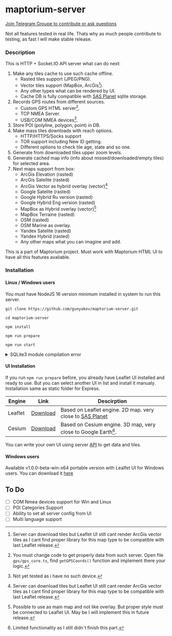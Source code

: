 # maptorium-server

[Join Telegram Groupe to contribute or ask questions](https://t.me/maptorium)

Not all features tested in real life. Thats why as much people contribute to testing, as fast I will make stable release.

### Description

This is HTTP + Socket.IO API server what can do next:

1. Make any tiles cache to use such cache offline.
    - Rasted tiles support (JPEG/PNG).
    - Vector tiles support (MapBox, ArcGis[^1]).
    - Any other types what can be rendered by UI.
    - Cache DB is fully compatible with [SAS Planet](https://sasgis.org) sqlite storage.
2. Records GPS routes from different sources.
    - Custom GPS HTML server[^3].
    - TCP NMEA Server.
    - USB/COM NMEA devices[^4].
3. Store POI (polyline, polygon, point) in DB.
4. Make mass tiles downloads with reach options.
    - HTTP/HTTPS/Socks support
    - TOR support including New ID getting.
    - Different options to check tile age, state and so one.
5. Generate from downloaded tiles upper zoom levels.
6. Generate cached map info (info about missed/downloaded/empty tiles) for selected area.
7. Next maps support from box:
    - ArcGis Elevation (rasted)
    - ArcGis Satelite (rasted)
    - ArcGis Vector as hybrid overlay (vector)[^1]
    - Google Satelite (rasted)
    - Google Hybrid Ru version (rasted)
    - Google Hybrid Eng version (rasted)
    - MapBox as Hybrid overlay (vector)[^2]
    - MapBox Terraine (rasted)
    - OSM (rasted)
    - OSM Marine as overlay.
    - Yandex Satelite (rasted)
    - Yandex Hybrid (rasted)
    - Any other maps what you can imagine and add.

This is a part of Maptorium project. Must work with
Maptorium HTML UI to have all this features avaliable.

### Installation

#### Linux / Windows users

You must have NodeJS 16 version minimum installed in system to run this server.

```
git clone https://github.com/gunyakov/maptorium-server.git

cd maptorium-server

npm install

npm run prepare

npm run start
```

<details>

<summary>SQLite3 module compilation error</summary>

If you have any problems during SQLite3 module compilation, run next command

```
npm install https://github.com/mapbox/node-sqlite3/tarball/master
```

</details>

#### UI Installation

If you run `npm run prepare` before, you already have Leaflet UI installed and ready to use. But you can select another UI in list and install it manualy. Installation same as static folder for Express.

| Engine | Link | Descirption |
| - | - | - |
| Leaflet | [Download](https://github.com/gunyakov/maptorium-leaflet) | Based on Leaflet engine. 2D map. very close to [SAS Planet](https://sasgis.org) |
| Cesium  | [Download](https://github.com/gunyakov/maptorium-cesium) | Based on Cesium engine. 3D map, very close to Google Earth[^5]. |

You can write your own UI using server [API](./API.md) to get data and tiles.

#### Windows users

Available v1.0.0-beta-win-x64 portable version with Lealfet UI for Windows users. You can download it [here](https://github.com/gunyakov/maptorium-server/releases/tag/1.0.0)

## To Do

- [ ] COM Nmea devices support for Win and Linux
- [ ] POI Categories Support
- [ ] Ability to set all server config from UI
- [ ] Multi language support

[^1]: Server can download tiles but Leaflet UI still cant render ArcGis vector tiles as I cant find proper library for this map type to be compatible with last Leaflet release.

[^2]: Possible to use as main map and not like overlay. But proper style must be connected to Leaflet UI. May be I will implement this in future release.

[^3]: You must change code to get properly data from such server. Open file `gps/gps_core.ts`, find `getGPSCoords()` function and implement there your logic.

[^4]: Not yet tested as i have no such device.

[^5]: Limited functionality as I still didn`t finish this part.

